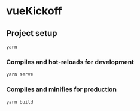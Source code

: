 # vueKickoff

## Project setup
```
yarn
```

### Compiles and hot-reloads for development
```
yarn serve
```

### Compiles and minifies for production
```
yarn build
```

